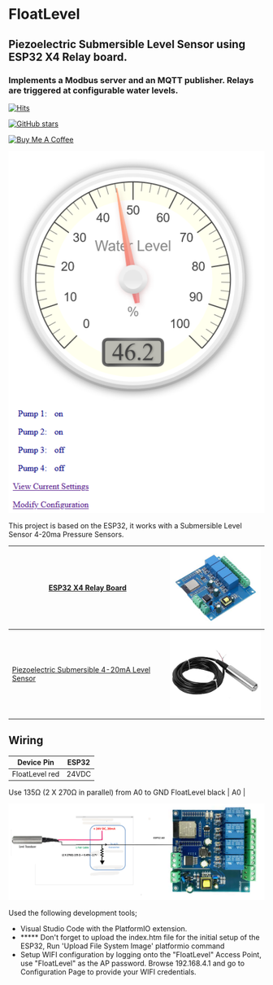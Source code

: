 # FloatLevel
## Piezoelectric Submersible Level Sensor using ESP32 X4 Relay board. 
### Implements a Modbus server and an MQTT publisher. Relays are triggered at configurable water levels.

[![Hits](https://hits.seeyoufarm.com/api/count/incr/badge.svg?url=https%3A%2F%2Fgithub.com%2FClassicDIY%2FFloatLevel&count_bg=%2379C83D&title_bg=%23555555&icon=&icon_color=%23E7E7E7&title=hits&edge_flat=false)](https://hits.seeyoufarm.com)

[![GitHub stars](https://img.shields.io/github/stars/ClassicDIY/FloatLevel?style=for-the-badge)](https://github.com/ClassicDIY/FloatLevel/stargazers)

<a href="https://www.buymeacoffee.com/r4K2HIB" target="_blank"><img src="https://cdn.buymeacoffee.com/buttons/v2/default-yellow.png" alt="Buy Me A Coffee" style="height: 60px !important;width: 217px !important;" ></a>

<p align="left">
  <img src="./Pictures/home_page.png" width="600"/>
</p>

This project is based on the ESP32, it works with a Submersible Level Sensor 4-20ma Pressure Sensors.

|<a href="https://www.aliexpress.com/item/1005005275943365.html"> ESP32 X4 Relay Board</a>|<img src="./Pictures/Esp32_X4_Relay_Board.png" width="200"/>|
|---|---|
|<a href="https://www.aliexpress.com/item/1005006366841583.html"> Piezoelectric Submersible 4-20mA Level Sensor </a>|<img src="./Pictures/Sensor.png" width="200"/>|

## Wiring

Device Pin | ESP32 |
--- | --- |
FloatLevel red  | 24VDC |
Use 135Ω (2 X 270Ω in parallel) from A0 to GND
FloatLevel black | A0 |

<p align="left">
  <img src="./Pictures/diagram.png" width="800"/>
</p>

Used the following development tools;

<ul>
  <li>Visual Studio Code with the PlatformIO extension.</li>
  <li>***** Don't forget to upload the index.htm file for the initial setup of the ESP32, Run 'Upload File System Image' platformio command</li>
  <li>Setup WIFI configuration by logging onto the "FloatLevel" Access Point, use "FloatLevel" as the AP password. Browse 192.168.4.1 and go to Configuration Page to provide your WIFI credentials.
</ul>

